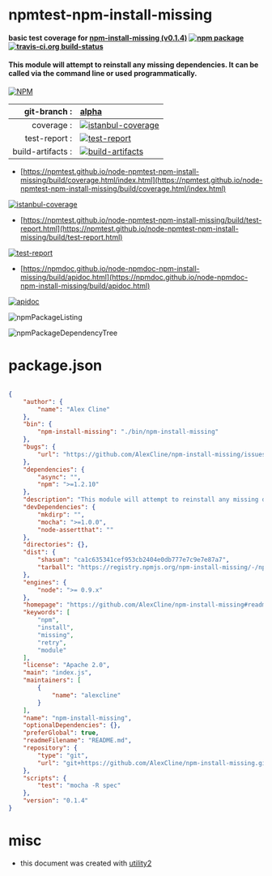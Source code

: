 # npmtest-npm-install-missing

#### basic test coverage for  [npm-install-missing (v0.1.4)](https://github.com/AlexCline/npm-install-missing#readme)  [![npm package](https://img.shields.io/npm/v/npmtest-npm-install-missing.svg?style=flat-square)](https://www.npmjs.org/package/npmtest-npm-install-missing) [![travis-ci.org build-status](https://api.travis-ci.org/npmtest/node-npmtest-npm-install-missing.svg)](https://travis-ci.org/npmtest/node-npmtest-npm-install-missing)

#### This module will attempt to reinstall any missing dependencies.  It can be called via the command line or used programmatically.

[![NPM](https://nodei.co/npm/npm-install-missing.png?downloads=true&downloadRank=true&stars=true)](https://www.npmjs.com/package/npm-install-missing)

| git-branch : | [alpha](https://github.com/npmtest/node-npmtest-npm-install-missing/tree/alpha)|
|--:|:--|
| coverage : | [![istanbul-coverage](https://npmtest.github.io/node-npmtest-npm-install-missing/build/coverage.badge.svg)](https://npmtest.github.io/node-npmtest-npm-install-missing/build/coverage.html/index.html)|
| test-report : | [![test-report](https://npmtest.github.io/node-npmtest-npm-install-missing/build/test-report.badge.svg)](https://npmtest.github.io/node-npmtest-npm-install-missing/build/test-report.html)|
| build-artifacts : | [![build-artifacts](https://npmtest.github.io/node-npmtest-npm-install-missing/glyphicons_144_folder_open.png)](https://github.com/npmtest/node-npmtest-npm-install-missing/tree/gh-pages/build)|

- [https://npmtest.github.io/node-npmtest-npm-install-missing/build/coverage.html/index.html](https://npmtest.github.io/node-npmtest-npm-install-missing/build/coverage.html/index.html)

[![istanbul-coverage](https://npmtest.github.io/node-npmtest-npm-install-missing/build/screenCapture.buildCi.browser.%252Ftmp%252Fbuild%252Fcoverage.lib.html.png)](https://npmtest.github.io/node-npmtest-npm-install-missing/build/coverage.html/index.html)

- [https://npmtest.github.io/node-npmtest-npm-install-missing/build/test-report.html](https://npmtest.github.io/node-npmtest-npm-install-missing/build/test-report.html)

[![test-report](https://npmtest.github.io/node-npmtest-npm-install-missing/build/screenCapture.buildCi.browser.%252Ftmp%252Fbuild%252Ftest-report.html.png)](https://npmtest.github.io/node-npmtest-npm-install-missing/build/test-report.html)

- [https://npmdoc.github.io/node-npmdoc-npm-install-missing/build/apidoc.html](https://npmdoc.github.io/node-npmdoc-npm-install-missing/build/apidoc.html)

[![apidoc](https://npmdoc.github.io/node-npmdoc-npm-install-missing/build/screenCapture.buildCi.browser.%252Ftmp%252Fbuild%252Fapidoc.html.png)](https://npmdoc.github.io/node-npmdoc-npm-install-missing/build/apidoc.html)

![npmPackageListing](https://npmtest.github.io/node-npmtest-npm-install-missing/build/screenCapture.npmPackageListing.svg)

![npmPackageDependencyTree](https://npmtest.github.io/node-npmtest-npm-install-missing/build/screenCapture.npmPackageDependencyTree.svg)



# package.json

```json

{
    "author": {
        "name": "Alex Cline"
    },
    "bin": {
        "npm-install-missing": "./bin/npm-install-missing"
    },
    "bugs": {
        "url": "https://github.com/AlexCline/npm-install-missing/issues"
    },
    "dependencies": {
        "async": "",
        "npm": ">=1.2.10"
    },
    "description": "This module will attempt to reinstall any missing dependencies.  It can be called via the command line or used programmatically.",
    "devDependencies": {
        "mkdirp": "",
        "mocha": ">=1.0.0",
        "node-assertthat": ""
    },
    "directories": {},
    "dist": {
        "shasum": "ca1c635341cef953cb2404e0db777e7c9e7e87a7",
        "tarball": "https://registry.npmjs.org/npm-install-missing/-/npm-install-missing-0.1.4.tgz"
    },
    "engines": {
        "node": ">= 0.9.x"
    },
    "homepage": "https://github.com/AlexCline/npm-install-missing#readme",
    "keywords": [
        "npm",
        "install",
        "missing",
        "retry",
        "module"
    ],
    "license": "Apache 2.0",
    "main": "index.js",
    "maintainers": [
        {
            "name": "alexcline"
        }
    ],
    "name": "npm-install-missing",
    "optionalDependencies": {},
    "preferGlobal": true,
    "readmeFilename": "README.md",
    "repository": {
        "type": "git",
        "url": "git+https://github.com/AlexCline/npm-install-missing.git"
    },
    "scripts": {
        "test": "mocha -R spec"
    },
    "version": "0.1.4"
}
```



# misc
- this document was created with [utility2](https://github.com/kaizhu256/node-utility2)

